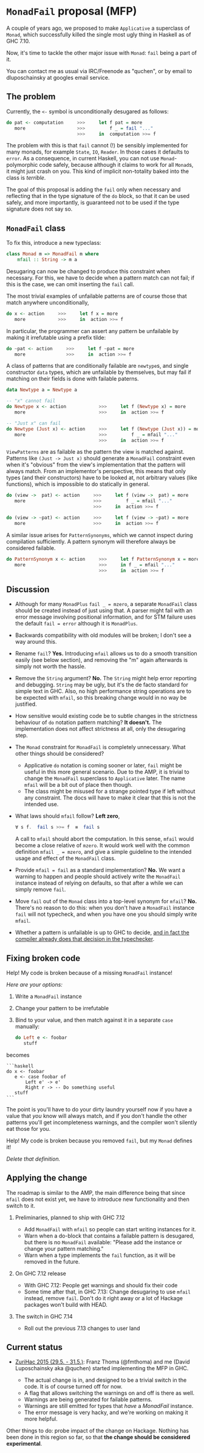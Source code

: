 `MonadFail` proposal (MFP)
==========================

A couple of years ago, we proposed to make `Applicative` a superclass of
`Monad`, which successfully killed the single most ugly thing in Haskell
as of GHC 7.10.

Now, it's time to tackle the other major issue with `Monad`: `fail` being a
part of it.

You can contact me as usual via IRC/Freenode as "quchen", or by email to
dluposchainsky at googles email service.



The problem
-----------


Currently, the `<-` symbol is unconditionally desugared as follows:

```haskell
do pat <- computation     >>>     let f pat = more
   more                   >>>         f _ = fail "..."
                          >>>     in  computation >>= f
```

The problem with this is that `fail` cannot (!) be sensibly implemented for
many monads, for example `State`, `IO`, `Reader`. In those cases it defaults to
`error`. As a consequence, in current Haskell, you can not use
`Monad`-polymorphic code safely, because although it claims to work for all
`Monad`s, it might just crash on you. This kind of implicit non-totality baked
into the class is *terrible*.

The goal of this proposal is adding the `fail` only when necessary and
reflecting that in the type signature of the `do` block, so that it can be used
safely, and more importantly, is guaranteed not to be used if the type
signature does not say so.



`MonadFail` class
-----------------

To fix this, introduce a new typeclass:

```haskell
class Monad m => MonadFail m where
    mfail :: String -> m a
```

Desugaring can now be changed to produce this constraint when necessary. For
this, we have to decide when a pattern match can not fail; if this is the case,
we can omit inserting the `fail` call.

The most trivial examples of unfailable patterns are of course those that match
anywhere unconditionally,

```haskell
do x <- action     >>>     let f x = more
   more            >>>     in  action >>= f
```

In particular, the programmer can assert any pattern be unfailable by making it
irrefutable using a prefix tilde:

```haskell
do ~pat <- action     >>>     let f ~pat = more
   more               >>>     in  action >>= f
```

A class of patterns that are conditionally failable are `newtype`s, and single
constructor `data` types, which are unfailable by themselves, but may fail
if matching on their fields is done with failable paterns.

```haskell
data Newtype a = Newtype a

-- "x" cannot fail
do Newtype x <- action            >>>     let f (Newtype x) = more
   more                           >>>     in  action >>= f

-- "Just x" can fail
do Newtype (Just x) <- action     >>>     let f (Newtype (Just x)) = more
   more                           >>>         f _ = mfail "..."
                                  >>>     in  action >>= f
```

`ViewPatterns` are as failable as the pattern the view is matched against.
Patterns like `(Just -> Just x)` should generate a `MonadFail` constraint even
when it's "obvious" from the view's implementation that the pattern will always
match. From an implementor's perspective, this means that only types (and their
constructors) have to be looked at, not arbitrary values (like functions),
which is impossible to do statically in general.

```haskell
do (view ->  pat) <- action     >>>     let f (view ->  pat) = more
   more                         >>>         f _ = mfail "..."
                                >>>     in  action >>= f

do (view -> ~pat) <- action     >>>     let f (view -> ~pat) = more
   more                         >>>     in  action >>= f
```

A similar issue arises for `PatternSynonyms`, which we cannot inspect during
compilation sufficiently. A pattern synonym will therefore always be considered
failable.

```haskell
do PatternSynonym x <- action     >>>     let f PatternSynonym x = more
   more                           >>>     in f _ = mfail "..."
                                  >>>     in  action >>= f
```



Discussion
----------

- Although for many `MonadPlus` `fail _ = mzero`, a separate `MonadFail` class
  should be created instead of just using that. A parser might fail with an
  error message involving positional information, and for STM failure uses the
  default `fail = error` although it is `MonadPlus`.

- Backwards compatibility with old modules will be broken; I don't see a
  way around this.

- Rename `fail`? **Yes.** Introducing `mfail` allows us to do a smooth
  transition easily (see below section), and removing the "m" again afterwards
  is simply not worth the hassle.

- Remove the `String` argument? **No.** The `String` might help error reporting
  and debugging. `String` may be ugly, but it's the de facto standard for
  simple text in GHC. Also, no high performance string operations are to be
  expected with `mfail`, so this breaking change would in no way be justified.

- How sensitive would existing code be to subtle changes in the strictness
  behaviour of `do` notation pattern matching? **It doesn't.** The
  implementation does not affect strictness at all, only the desugaring step.

- The `Monad` constraint for `MonadFail` is completely unnecessary. What other
  things should be considered?

  - Applicative `do` notation is coming sooner or later, `fail` might be useful
    in this more general scenario. Due to the AMP, it is trivial to change
    the `MonadFail` superclass to `Applicative` later. The name `mfail` will
    be a bit out of place then though.
  - The class might be misused for a strange pointed type if left without
    any constraint. The docs will have to make it clear that this is not the
    intended use.

- What laws should `mfail` follow? **Left zero**,
    ```haskell
    ∀ s f.  fail s >>= f  ≡  fail s
    ```
  A call to `mfail` should abort the computation. In this sense, `mfail` would
  become a close relative of `mzero`. It would work well with the common
  definition `mfail _ = mzero`, and give a simple guideline to the intended
  usage and effect of the `MonadFail` class.

- Provide `mfail = fail` as a standard implementation? **No.** We want a
  warning to happen and people should actively write the `MonadFail` instance
  instead of relying on defaults, so that after a while we can simply remove
  `fail`.

- Move `fail` out of the `Monad` class into a top-level synonym for `mfail`?
  **No.** There's no reason to do this: when you don't have a `MonadFail`
  instance `fail` will not typecheck, and when you have one you should simply
  write `mfail`.

- Whether a pattern is unfailable is up to GHC to decide, [and in fact the
  compiler already does that decision in the typechecker][ghc-manual-irrefutable].

[ghc-manual-irrefutable]: https://github.com/ghc/ghc/blob/228ddb95ee137e7cef02dcfe2521233892dd61e0/compiler/hsSyn/HsPat.hs#L443



Fixing broken code
------------------

Help! My code is broken because of a missing `MonadFail` instance!

*Here are your options:*

1. Write a `MonadFail` instance

2. Change your pattern to be irrefutable

3. Bind to your value, and then match against it in a separate `case` manually:

    ```haskell
    do Left e <- foobar
       stuff
    ```

  becomes

    ```haskell
    do x <- foobar
       e <- case foobar of
           Left e' -> e'
           Right r -> -- Do something useful
       stuff
    ```

  The point is you'll have to do your dirty laundry yourself now if you have
  a value that *you* know will always match, and if you don't handle the other
  patterns you'll get incompleteness warnings, and the compiler won't silently
  eat those for you.

Help! My code is broken because you removed `fail`, but my `Monad` defines it!

*Delete that definition.*



Applying the change
-------------------

The roadmap is similar to the AMP, the main difference being that since `mfail`
does not exist yet, we have to introduce new functionality and then switch to
it.

1. Preliminaries, planned to ship with GHC 7.12

    - Add `MonadFail` with `mfail` so people can start writing instances
      for it.
    - Warn when a do-block that contains a failable pattern is desugared, but
      there is no `MonadFail` available: "Please add the instance or change
      your pattern matching."
    - Warn when a type implements the `fail` function, as it will be removed
      in the future.

2. On GHC 7.12 release

    - With GHC 7.12: People get warnings and should fix their code
    - Some time after that, in GHC 7.13: Change desugaring to use
      `mfail` instead, remove `fail`. Don't do it right away or a lot of
      Hackage packages won't build with HEAD.

3. The switch in GHC 7.14

    - Roll out the previous 7.13 changes to user land



Current status
--------------

- [ZuriHac 2015 (29.5. - 31.5.)][zurihac]: Franz Thoma (@fmthoma) and me
  (David Luposchainsky aka @quchen) started implementing the MFP in GHC.

    - The actual change is in, and designed to be a trivial switch in the code.
      It is of course turned off for now.
    - A flag that allows switching the warnings on and off is there as well.
    - Warnings are being generated for failable patterns.
    - Warnings are still emitted for types that *have* a *MonadFail* instance.
    - The error message is very hacky, and we're working on making it more
      helpful.

Other things to do: probe impact of the change on Hackage. Nothing has been
done in this region so far, so that **the change should be considered experimental**.

[zurihac]: https://wiki.haskell.org/ZuriHac2015
